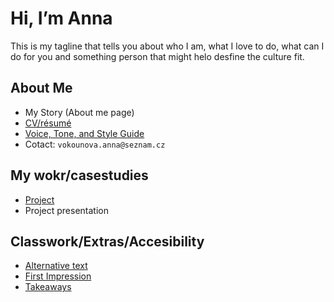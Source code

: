 # Hi, I’m Anna

This is my tagline that tells  you about who I am, what I love to do, what can I do for you and something person that might helo desfine the culture fit. 

## About Me

- My Story (About me page)
- [CV/résumé](04-experience)
- [Voice, Tone, and Style Guide](05-voice-tone)
- Cotact: `vokounova.anna@seznam.cz`

## My wokr/casestudies

- [Project](03-case-study)
- Project presentation

## Classwork/Extras/Accesibility

- [Alternative text](01-alternative-text)
- [First Impression](02-first-impression)
- [Takeaways](takeaways)


